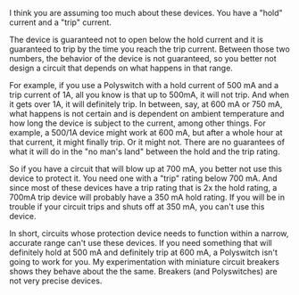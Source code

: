 I think you are assuming too much about these devices.
You have a "hold" current and a "trip" current.

The device is guaranteed not to open below the hold current and it is guaranteed to trip
by the time you reach the trip current. Between those two numbers, the behavior of the device is
not guaranteed, so you better not design a circuit that depends on what happens in that range.

For example, if you use a Polyswitch with a hold current of 500 mA and a trip current of 1A, all you know is that up to 500mA, it will not trip. And when it gets over 1A, it will definitely trip. In between, say, at 600 mA
or 750 mA, what happens is not certain and is dependent on ambient temperature and how long the device is subject to the current, among other things. For example, a 500/1A device might work at 600 mA, but after a whole hour at that current, it might finally trip. Or it might not. There are no guarantees of what it will do in the "no man's land" between the hold and the trip rating.

So if you have a circuit that will blow up at 700 mA, you better not use this device to protect it. You need one with a "trip" rating below 700 mA. And since most of these devices have a trip rating that is 2x the hold rating, a 700mA trip device will probably have a 350 mA hold rating. If you will be in trouble if your circuit trips and shuts off at 350 mA, you can't use this device.

In short, circuits whose protection device needs to function within a narrow, accurate range can't use these devices. If you need something that will definitely hold at 500 mA and definitely trip at 600 mA, a Polyswitch isn't going to work for you. My experimentation with miniature circuit breakers shows they behave about the the same. Breakers (and Polyswitches) are not very precise devices.
